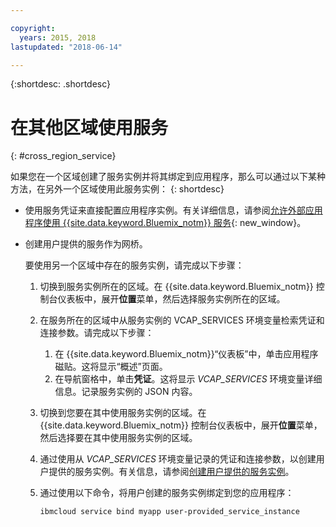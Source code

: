 ```yaml
---

copyright:
  years: 2015, 2018
lastupdated: "2018-06-14"

---
```


{:shortdesc: .shortdesc}

# 在其他区域使用服务
{: #cross_region_service}

如果您在一个区域创建了服务实例并将其绑定到应用程序，那么可以通过以下某种方法，在另外一个区域使用此服务实例：
{: shortdesc}

  * 使用服务凭证来直接配置应用程序实例。有关详细信息，请参阅[允许外部应用程序使用 {{site.data.keyword.Bluemix_notm}} 服务](/docs/apps/reqnsi.html#accser_external){: new_window}。
  * 创建用户提供的服务作为网桥。

	要使用另一个区域中存在的服务实例，请完成以下步骤：

      1. 切换到服务实例所在的区域。在 {{site.data.keyword.Bluemix_notm}} 控制台仪表板中，展开**位置**菜单，然后选择服务实例所在的区域。

      2. 在服务所在的区域中从服务实例的 VCAP_SERVICES 环境变量检索凭证和连接参数。请完成以下步骤：


	       1. 在 {{site.data.keyword.Bluemix_notm}}“仪表板”中，单击应用程序磁贴。这将显示“概述”页面。
	       2. 在导航窗格中，单击**凭证**。这将显示 *VCAP_SERVICES* 环境变量详细信息。记录服务实例的 JSON 内容。

      3. 切换到您要在其中使用服务实例的区域。在 {{site.data.keyword.Bluemix_notm}} 控制台仪表板中，展开**位置**菜单，然后选择要在其中使用服务实例的区域。

      4. 通过使用从 *VCAP_SERVICES* 环境变量记录的凭证和连接参数，以创建用户提供的服务实例。有关信息，请参阅[创建用户提供的服务实例](/docs/apps/reqnsi.html#user_provide_services)。

      5. 通过使用以下命令，将用户创建的服务实例绑定到您的应用程序：

	     ```
	     ibmcloud service bind myapp user-provided_service_instance
	     ```
